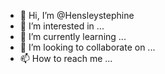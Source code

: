 - 👋 Hi, I’m @Hensleystephine
- 👀 I’m interested in ...
- 🌱 I’m currently learning ...
- 💞️ I’m looking to collaborate on ...
- 📫 How to reach me ...

<!---
Hensleystephine/Hensleystephine is a ✨ special ✨ repository because its `README.md` (this file) appears on your GitHub profile.
You can click the Preview link to take a look at your changes.
--->
